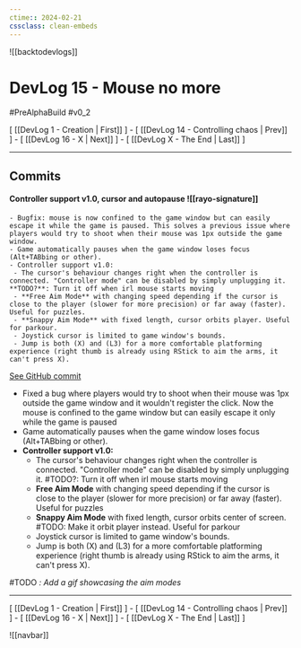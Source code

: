 ```yaml
---
ctime:: 2024-02-21
cssclass: clean-embeds
---
```

![[backtodevlogs]]
# DevLog 15 - Mouse no more

#PreAlphaBuild #v0_2

\[ [[DevLog 1 - Creation | First]] \] - \[ [[DevLog 14 - Controlling chaos | Prev]] \] - \[ [[DevLog 16 - X | Next]] \] - \[ [[DevLog X - The End | Last]] \]

---

## Commits

#### Controller support v1.0, cursor and autopause ![[rayo-signature]]
```
- Bugfix: mouse is now confined to the game window but can easily escape it while the game is paused. This solves a previous issue where players would try to shoot when their mouse was 1px outside the game window.
- Game automatically pauses when the game window loses focus (Alt+TABbing or other).
- Controller support v1.0:
 - The cursor's behaviour changes right when the controller is connected. "Controller mode" can be disabled by simply unplugging it. **TODO?**: Turn it off when irl mouse starts moving
 - **Free Aim Mode** with changing speed depending if the cursor is close to the player (slower for more precision) or far away (faster). Useful for puzzles.
 - **Snappy Aim Mode** with fixed length, cursor orbits player. Useful for parkour.
 - Joystick cursor is limited to game window's bounds.
 - Jump is both (X) and (L3) for a more comfortable platforming experience (right thumb is already using RStick to aim the arms, it can't press X).
```
[See GitHub commit](https://github.com/RayoROAR/GreenTop/commit/94fccd101820f5f4981c42513b5e8553e10253a6)

- Fixed a bug where players would try to shoot when their mouse was 1px outside the game window and it wouldn't register the click. Now the mouse is confined to the game window but can easily escape it only while the game is paused
- Game automatically pauses when the game window loses focus (Alt+TABbing or other).
- **Controller support v1.0:**
	- The cursor's behaviour changes right when the controller is connected. "Controller mode" can be disabled by simply unplugging it. #TODO?: Turn it off when irl mouse starts moving
	- **Free Aim Mode** with changing speed depending if the cursor is close to the player (slower for more precision) or far away (faster). Useful for puzzles
	- **Snappy Aim Mode** with fixed length, cursor orbits center of screen. #TODO: Make it orbit player instead. Useful for parkour
	- Joystick cursor is limited to game window's bounds.
	- Jump is both (X) and (L3) for a more comfortable platforming experience (right thumb is already using RStick to aim the arms, it can't press X).

#TODO *: Add a gif showcasing the aim modes*

---

\[ [[DevLog 1 - Creation | First]] \] - \[ [[DevLog 14 - Controlling chaos | Prev]] \] - \[ [[DevLog 16 - X | Next]] \] - \[ [[DevLog X - The End | Last]] \]

![[navbar]]